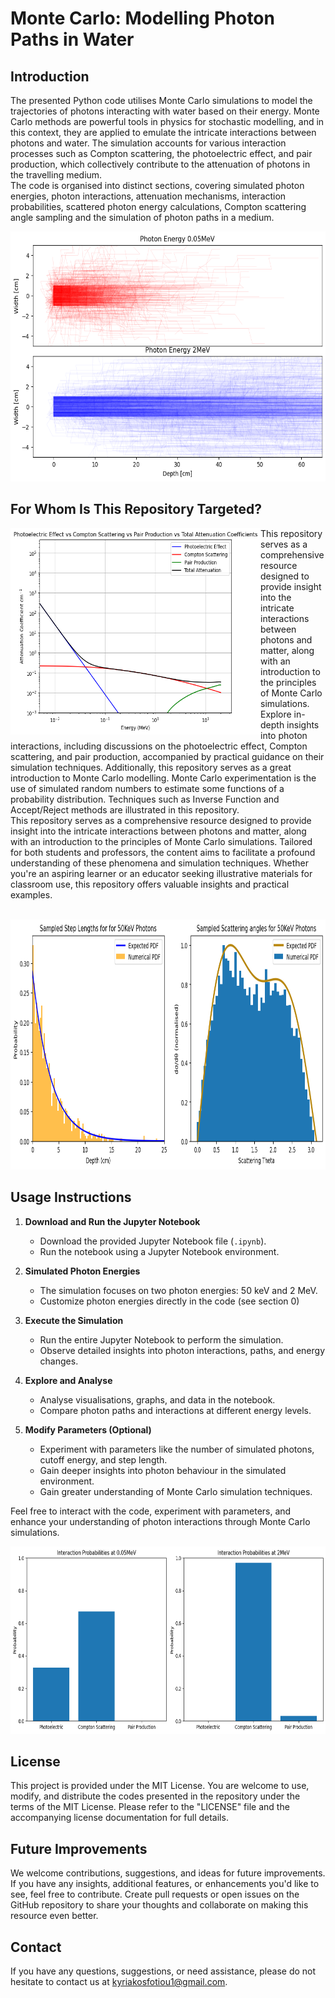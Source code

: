 # Monte Carlo: Modelling Photon Paths in Water

## Introduction
The presented Python code utilises Monte Carlo simulations to model the trajectories of photons interacting with water based on their energy. Monte Carlo methods are powerful tools in physics for stochastic modelling, and in this context, they are applied to emulate the intricate interactions between photons and water. The simulation accounts for various interaction processes such as Compton scattering, the photoelectric effect, and pair production, which collectively contribute to the attenuation of photons in the travelling medium.
<br>
The code is organised into distinct sections, covering simulated photon energies, photon interactions, attenuation mechanisms, interaction probabilities, scattered photon energy calculations, Compton scattering angle sampling and the simulation of photon paths in a medium.

<p align="center">
  <img height = 400 src="Images/photon_paths.png"
</p>



## For Whom Is This Repository Targeted?
<img height = "330" width = "400"  align ="left" src="Images/attenuation.png">
<br\>
This repository serves as a comprehensive resource designed to provide insight into the intricate interactions between photons and matter, along with an introduction to the principles of Monte Carlo simulations. 
<br>
Explore in-depth insights into photon interactions, including discussions on the photoelectric effect, Compton scattering, and pair production, accompanied by practical guidance on their simulation techniques. Additionally, this repository serves as a great introduction to Monte Carlo modelling. Monte Carlo experimentation is the use of simulated random numbers to estimate some functions of a probability distribution. Techniques such as Inverse Function and Accept/Reject methods are illustrated in this repository.
<br>
This repository serves as a comprehensive resource designed to provide insight into the intricate interactions between photons and matter, along with an introduction to the principles of Monte Carlo simulations. Tailored for both students and professors, the content aims to facilitate a profound understanding of these phenomena and simulation techniques. Whether you're an aspiring learner or an educator seeking illustrative materials for classroom use, this repository offers valuable insights and practical examples.
<br>
<br>
<p align="center">
  <img height = "400" src="Images/monte_carlo.png">
</p>



## Usage Instructions

1. **Download and Run the Jupyter Notebook**
   - Download the provided Jupyter Notebook file (`.ipynb`).
   - Run the notebook using a Jupyter Notebook environment.

2. **Simulated Photon Energies**
   - The simulation focuses on two photon energies: 50 keV and 2 MeV.
   - Customize photon energies directly in the code (see section 0)

3. **Execute the Simulation**
   - Run the entire Jupyter Notebook to perform the simulation.
   - Observe detailed insights into photon interactions, paths, and energy changes.

4. **Explore and Analyse**
   - Analyse visualisations, graphs, and data in the notebook.
   - Compare photon paths and interactions at different energy levels.

5. **Modify Parameters (Optional)**
   - Experiment with parameters like the number of simulated photons, cutoff energy, and step length.
   - Gain deeper insights into photon behaviour in the simulated environment.
   - Gain greater understanding of Monte Carlo simulation techniques.

Feel free to interact with the code, experiment with parameters, and enhance your understanding of photon interactions through Monte Carlo simulations.


<p align="center">
  <img height = 300 src="Images/interaction_probability.png">
</p>

## License 
This project is provided under the MIT License. You are welcome to use, modify, and distribute the codes presented in the repository under the terms of the MIT License. Please refer to the "LICENSE" file and the accompanying license documentation for full details.



## Future Improvements
We welcome contributions, suggestions, and ideas for future improvements. If you have any insights, additional features, or enhancements you'd like to see, feel free to contribute. Create pull requests or open issues on the GitHub repository to share your thoughts and collaborate on making this resource even better.

## Contact
If you have any questions, suggestions, or need assistance, please do not hesitate to contact us at [kyriakosfotiou1@gmail.com](mailto:kyriakosfotiou1@gmail.com).

